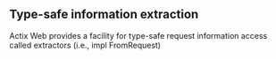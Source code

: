 ## Type-safe information extraction

Actix Web provides a facility for type-safe request information access called extractors (i.e., impl FromRequest)